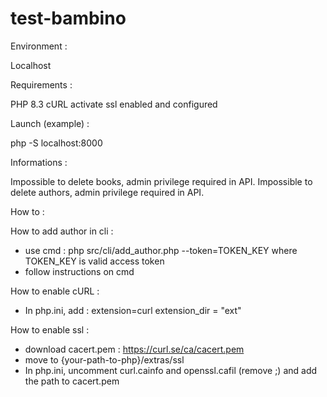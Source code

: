 # test-bambino

Environment : 

Localhost

Requirements :

PHP 8.3
cURL activate
ssl enabled and configured

Launch (example) : 

php -S localhost:8000

Informations : 

Impossible to delete books, admin privilege required in API.
Impossible to delete authors, admin privilege required in API.

How to :

How to add author in cli :
- use cmd : php src/cli/add_author.php --token=TOKEN_KEY where TOKEN_KEY is valid access token
- follow instructions on cmd

How to enable cURL : 
 - In php.ini, add :
    extension=curl
    extension_dir = "ext"

How to enable ssl : 
 - download cacert.pem : https://curl.se/ca/cacert.pem
 - move to {your-path-to-php}/extras/ssl
 - In php.ini, uncomment curl.cainfo and openssl.cafil (remove ;) and add the path to cacert.pem